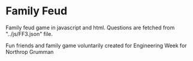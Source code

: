 # Family Feud
Family feud game in javascript and html. 
Questions are fetched from "../js/FF3.json" file.

Fun friends and family game voluntarily created for Engineering Week for Northrop Grumman
